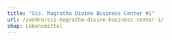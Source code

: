 ```yaml
---
title: "Sis. Magratha Divine Business Center #1"
url: /zwedru/sis-magratha-divine-business-center-1/
shop: Lebensmittel
---
```

